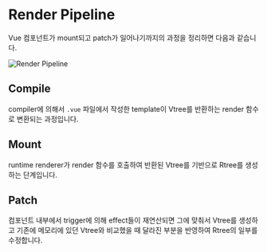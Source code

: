 # Render Pipeline

Vue 컴포넌트가 mount되고 patch가 일어나기까지의 과정을 정리하면 다음과 같습니다.

<Image src="../_images/render_pipeline.png" alt="Render Pipeline" />

## Compile

compiler에 의해서 `.vue` 파일에서 작성한 template이 Vtree를 반환하는 render 함수로 변환되는 과정입니다.

## Mount

runtime renderer가 render 함수를 호출하여 반환된 Vtree를 기반으로 Rtree를 생성하는 단계입니다.

## Patch

컴포넌트 내부에서 trigger에 의해 effect들이 재연산되면 그에 맞춰서 Vtree를 생성하고 기존에 메모리에 있던 Vtree와 비교했을 때 달라진 부분을 반영하여 Rtree의 일부를 수정합니다.
